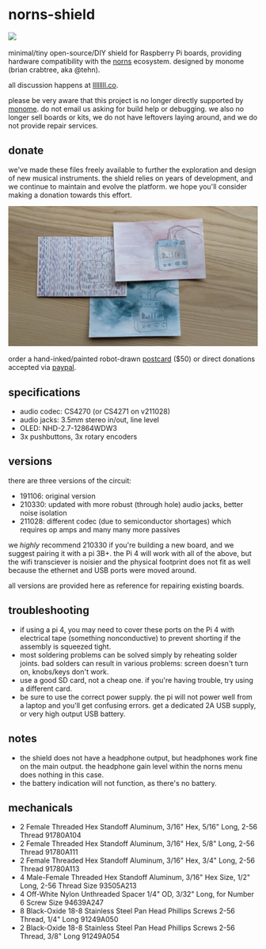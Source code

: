 # norns-shield

![](images/norns-shield-black.jpg)

minimal/tiny open-source/DIY shield for Raspberry Pi boards, providing hardware compatibility with the [norns](https://monome.org/docs/norns) ecosystem. designed by monome (brian crabtree, aka @tehn).

all discussion happens at [llllllll.co](https://llllllll.co/t/norns-shield-final/58810).

please be very aware that this project is no longer directly supported by [monome](https://monome.org). do not email us asking for build help or debugging. we also no longer sell boards or kits, we do not have leftovers laying around, and we do not provide repair services.

## donate

we've made these files freely available to further the exploration and design of new musical instruments. the shield relies on years of development, and we continue to maintain and evolve the platform. we hope you'll consider making a donation towards this effort.

![](images/shield-postcard.jpg)

order a hand-inked/painted robot-drawn [postcard](https://market.monome.org/products/shield-postcard) ($50) or direct donations accepted via [paypal](https://paypal.me/tehn/20).


## specifications

- audio codec: CS4270 (or CS4271 on v211028)
- audio jacks: 3.5mm stereo in/out, line level
- OLED: NHD-2.7-12864WDW3
- 3x pushbuttons, 3x rotary encoders


## versions

there are three versions of the circuit:

- 191106: original version
- 210330: updated with more robust (through hole) audio jacks, better noise isolation
- 211028: different codec (due to semiconductor shortages) which requires op amps and many many more passives

we _highly_ recommend 210330 if you're building a new board, and we suggest pairing it with a pi 3B+. the Pi 4 will work with all of the above, but the wifi transciever is noisier and the physical footprint does not fit as well because the ethernet and USB ports were moved around. 

all versions are provided here as reference for repairing existing boards.


## troubleshooting

- if using a pi 4, you may need to cover these ports on the Pi 4 with electrical tape (something nonconductive) to prevent shorting if the assembly is squeezed tight.
- most soldering problems can be solved simply by reheating solder joints. bad solders can result in various problems: screen doesn't turn on, knobs/keys don't work.
- use a good SD card, not a cheap one. if you're having trouble, try using a different card.
- be sure to use the correct power supply. the pi will not power well from a laptop and you'll get confusing errors. get a dedicated 2A USB supply, or very high output USB battery.

## notes

- the shield does not have a headphone output, but headphones work fine on the main output. the headphone gain level within the norns menu does nothing in this case.
- the battery indication will not function, as there's no battery.

## mechanicals


- 2 Female Threaded Hex Standoff Aluminum, 3/16" Hex, 5/16" Long, 2-56 Thread 91780A104
- 2 Female Threaded Hex Standoff Aluminum, 3/16" Hex, 5/8" Long, 2-56 Thread 91780A111
- 2 Female Threaded Hex Standoff Aluminum, 3/16" Hex, 3/4" Long, 2-56 Thread 91780A113
- 4 Male-Female Threaded Hex Standoff Aluminum, 3/16" Hex Size, 1/2" Long, 2-56 Thread Size 93505A213
- 4 Off-White Nylon Unthreaded Spacer 1/4" OD, 3/32" Long, for Number 6 Screw Size 94639A247
- 8 Black-Oxide 18-8 Stainless Steel Pan Head Phillips Screws 2-56 Thread, 1/4" Long 91249A050
- 2 Black-Oxide 18-8 Stainless Steel Pan Head Phillips Screws 2-56 Thread, 3/8" Long 91249A054
